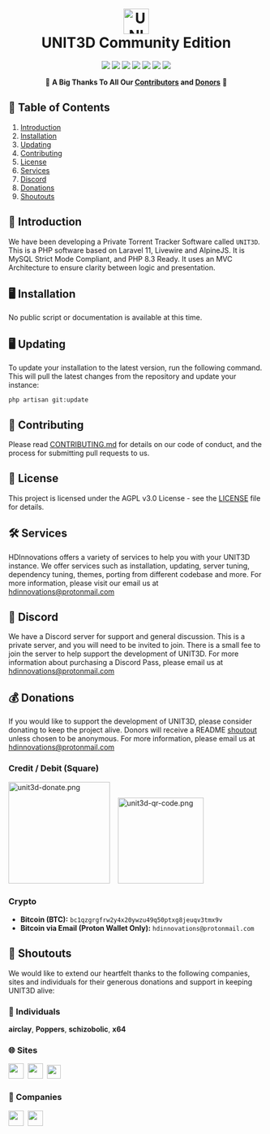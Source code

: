 <h1 align="center">
    <img src="https://github.com/HDInnovations/UNIT3D-Community-Edition/blob/master/public/img/hdinnovations.png?raw=true" alt="UNIT3D Logo" width="50px" />
    <br />
    UNIT3D Community Edition
</h1>

<p align="center">
    <a href="http://laravel.com"><img src="https://img.shields.io/badge/Laravel-11-f4645f.svg" /></a>
    <a href="https://github.com/HDInnovations/UNIT3D/blob/master/LICENSE"><img src="https://img.shields.io/badge/License-AGPL%20v3.0-yellow.svg" /></a>
    <a href="https://github.com/HDInnovations/UNIT3D-Community-Edition/actions/workflows/lint.yml/badge.svg?branch=master"><img src="https://github.com/HDInnovations/UNIT3D-Community-Edition/actions/workflows/lint.yml/badge.svg?branch=master" /></a>
    <a href="https://github.com/HDInnovations/UNIT3D-Community-Edition/actions/workflows/phpunit-test.yml/badge.svg?branch=master"><img src="https://github.com/HDInnovations/UNIT3D-Community-Edition/actions/workflows/phpunit-test.yml/badge.svg?branch=master" /></a>
    <a href="https://github.com/HDInnovations/UNIT3D-Community-Edition/actions/workflows/compile-assets-test.yml/badge.svg?branch=master"><img src="https://github.com/HDInnovations/UNIT3D-Community-Edition/actions/workflows/compile-assets-test.yml/badge.svg?branch=master" /></a>
    <a href="https://github.com/HDInnovations/UNIT3D-Community-Edition/actions/workflows/larastan.yml/badge.svg?branch=master"><img src="https://github.com/HDInnovations/UNIT3D-Community-Edition/actions/workflows/larastan.yml/badge.svg?branch=master" /></a>
    <a href="https://github.com/HDInnovations/UNIT3D-Community-Edition/actions/workflows/prettier-blade.yml/badge.svg?branch=master"><img src="https://github.com/HDInnovations/UNIT3D-Community-Edition/actions/workflows/prettier-blade.yml/badge.svg?branch=master" /></a>
</p>

<p align="center">
    🎉 <b>A Big Thanks To All Our <a href="https://github.com/HDInnovations/UNIT3D-Community-Edition/graphs/contributors">Contributors</a> and <a href="https://square.link/u/VjB1CNfm">Donors</a></b> 🎉
</p>

## 📝 Table of Contents

1. [Introduction](#introduction)
2. [Installation](#installation)
3. [Updating](#updating)
4. [Contributing](#contributing)
5. [License](#license)
6. [Services](#services)
7. [Discord](#discord)
8. [Donations](#donations)
9. [Shoutouts](#shoutouts)


## <a name="introduction"></a> 🧐 Introduction

We have been developing a Private Torrent Tracker Software called `UNIT3D`. This is a PHP software based on Laravel 11, Livewire and AlpineJS. It is MySQL Strict Mode Compliant, and PHP 8.3 Ready. It uses an MVC Architecture to ensure clarity between logic and presentation.

## <a name="installation"></a> 🖥️ Installation

No public script or documentation is available at this time.

## <a name="updating"></a> 🖥️ Updating

To update your installation to the latest version, run the following command. This will pull the latest changes from the repository and update your instance:

`php artisan git:update`

## <a name="contributing"></a> 🤝 Contributing

Please read [CONTRIBUTING.md](https://github.com/HDInnovations/UNIT3D-Community-Edition/blob/master/CONTRIBUTING.md) for details on our code of conduct, and the process for submitting pull requests to us.

## <a name="license"></a> 📜 License

This project is licensed under the AGPL v3.0 License - see the [LICENSE](https://github.com/HDInnovations/UNIT3D-Community-Edition/blob/master/LICENSE.md) file for details.

## <a name="services"></a> 🛠️ Services

HDInnovations offers a variety of services to help you with your UNIT3D instance. We offer services such as installation, updating, server tuning, dependency tuning, themes, porting from different codebase and more. For more information, please visit our email us at [hdinnovations@protonmail.com](mailto:hdinnovations@protonmail.com?subject=[Services]%20UNIT3D%20)

## <a name="discord"></a> 💬 Discord

We have a Discord server for support and general discussion. This is a private server, and you will need to be invited to join. There is a small fee to join the server to help support the development of UNIT3D. For more information about purchasing a Discord Pass, please email us at [hdinnovations@protonmail.com](mailto:hdinnovations@protonmail.com?subject=[Discord]%20UNIT3D%20)

## <a name="donations"></a> 💰 Donations

If you would like to support the development of UNIT3D, please consider donating to keep the project alive. Donors will receive a README [shoutout](#shoutouts) unless chosen to be anonymous. For more information, please email us at [hdinnovations@protonmail.com](mailto:hdinnovations@protonmail.com?subject=[Funding]%20UNIT3D%20)

### **Credit / Debit (Square)**

<a href="https://square.link/u/VjB1CNfm" target="_blank"><img alt="unit3d-donate.png" src="public/img/unit3d-donate.png" width="200px"/></a>&nbsp;&nbsp;&nbsp;
<img alt="unit3d-qr-code.png" src="public/img/unit3d-qr-code.png" width="169px"/>

### **Crypto**

- **Bitcoin (BTC):** `bc1qzgrgfrw2y4x20ywzu49q50ptxg8jeuqv3tmx9v`
- **Bitcoin via Email (Proton Wallet Only):** `hdinnovations@protonmail.com`

## <a name="shoutouts"></a> 🎉 Shoutouts

We would like to extend our heartfelt thanks to the following companies, sites and individuals for their generous donations and support in keeping UNIT3D alive:

### 👤 Individuals

<!-- cspell:disable-next-line -->
**airclay**, **Poppers**, **schizobolic**, **x64**

### 🌐 Sites
<img src="https://i.postimg.cc/BQJmGYMt/blu.png" height="30px;">&nbsp;
<img src="https://i.postimg.cc/PrK2fWRy/tik.png" height="30px;">&nbsp;
<img src="https://i.postimg.cc/zDCx6Zw9/fnp.png" height="27px;">&nbsp;

### 🏢 Companies
<a href="https://scoutapm.com/?utm_source=github&utm_medium=referral&utm_campaign=opensource_referral"><img src="https://i.postimg.cc/g29XCJDh/Logo-rounded-square-495x495-1.png" height="30px;"></a>&nbsp;
<a href="https://www.jetbrains.com/?from=UNIT3D"><img src="https://i.imgur.com/KgDXZV8.png" height="30px;"></a>&nbsp;





